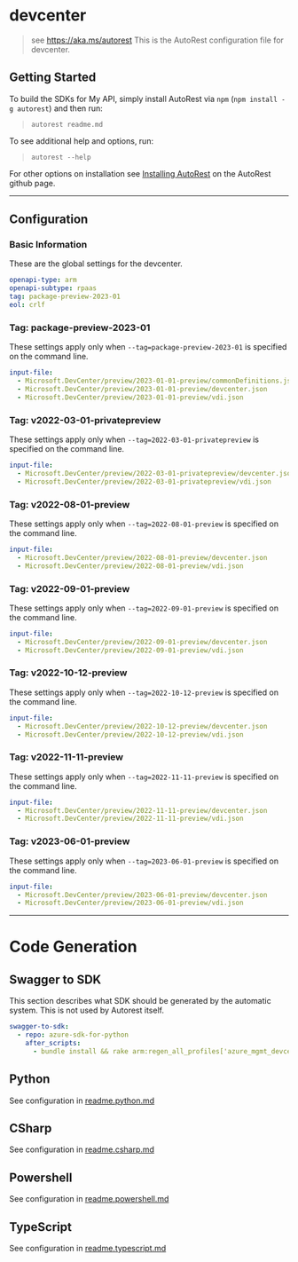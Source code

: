 # devcenter

> see https://aka.ms/autorest
This is the AutoRest configuration file for devcenter.

## Getting Started

To build the SDKs for My API, simply install AutoRest via `npm` (`npm install -g autorest`) and then run:

> `autorest readme.md`

To see additional help and options, run:

> `autorest --help`

For other options on installation see [Installing AutoRest](https://aka.ms/autorest/install) on the AutoRest github page.

---

## Configuration

### Basic Information

These are the global settings for the devcenter.

``` yaml
openapi-type: arm
openapi-subtype: rpaas
tag: package-preview-2023-01
eol: crlf
```


### Tag: package-preview-2023-01

These settings apply only when `--tag=package-preview-2023-01` is specified on the command line.

```yaml $(tag) == 'package-preview-2023-01'
input-file:
  - Microsoft.DevCenter/preview/2023-01-01-preview/commonDefinitions.json
  - Microsoft.DevCenter/preview/2023-01-01-preview/devcenter.json
  - Microsoft.DevCenter/preview/2023-01-01-preview/vdi.json
```
### Tag: v2022-03-01-privatepreview

These settings apply only when `--tag=2022-03-01-privatepreview` is specified on the command line.

``` yaml $(tag) == 'v2022-03-01-privatepreview'
input-file:
  - Microsoft.DevCenter/preview/2022-03-01-privatepreview/devcenter.json
  - Microsoft.DevCenter/preview/2022-03-01-privatepreview/vdi.json
```

### Tag: v2022-08-01-preview

These settings apply only when `--tag=2022-08-01-preview` is specified on the command line.

``` yaml $(tag) == 'v2022-08-01-preview'
input-file:
  - Microsoft.DevCenter/preview/2022-08-01-preview/devcenter.json
  - Microsoft.DevCenter/preview/2022-08-01-preview/vdi.json
```

### Tag: v2022-09-01-preview

These settings apply only when `--tag=2022-09-01-preview` is specified on the command line.

``` yaml $(tag) == 'v2022-09-01-preview'
input-file:
  - Microsoft.DevCenter/preview/2022-09-01-preview/devcenter.json
  - Microsoft.DevCenter/preview/2022-09-01-preview/vdi.json
```

### Tag: v2022-10-12-preview

These settings apply only when `--tag=2022-10-12-preview` is specified on the command line.

``` yaml $(tag) == 'v2022-10-12-preview'
input-file:
  - Microsoft.DevCenter/preview/2022-10-12-preview/devcenter.json
  - Microsoft.DevCenter/preview/2022-10-12-preview/vdi.json
```

### Tag: v2022-11-11-preview

These settings apply only when `--tag=2022-11-11-preview` is specified on the command line.

``` yaml $(tag) == 'v2022-11-11-preview'
input-file:
  - Microsoft.DevCenter/preview/2022-11-11-preview/devcenter.json
  - Microsoft.DevCenter/preview/2022-11-11-preview/vdi.json
```

### Tag: v2023-06-01-preview

These settings apply only when `--tag=2023-06-01-preview` is specified on the command line.

```yaml $(tag) == 'v2023-06-01-preview'
input-file:
  - Microsoft.DevCenter/preview/2023-06-01-preview/devcenter.json
  - Microsoft.DevCenter/preview/2023-06-01-preview/vdi.json
```

---

# Code Generation

## Swagger to SDK

This section describes what SDK should be generated by the automatic system.
This is not used by Autorest itself.

``` yaml $(swagger-to-sdk)
swagger-to-sdk:
  - repo: azure-sdk-for-python
    after_scripts:
      - bundle install && rake arm:regen_all_profiles['azure_mgmt_devcenter']
```

## Python

See configuration in [readme.python.md](./readme.python.md)

## CSharp

See configuration in [readme.csharp.md](./readme.csharp.md)

## Powershell

See configuration in [readme.powershell.md](./readme.powershell.md)

## TypeScript

See configuration in [readme.typescript.md](./readme.typescript.md)
